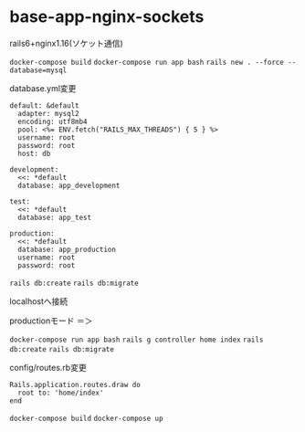 # base-app-nginx-sockets
rails6+nginx1.16(ソケット通信)

`docker-compose build`
`docker-compose run app bash`
`rails new . --force --database=mysql`


database.yml変更
```
default: &default
  adapter: mysql2
  encoding: utf8mb4
  pool: <%= ENV.fetch("RAILS_MAX_THREADS") { 5 } %>
  username: root
  password: root
  host: db

development:
  <<: *default
  database: app_development

test:
  <<: *default
  database: app_test

production:
  <<: *default
  database: app_production
  username: root
  password: root

```
`rails db:create`
`rails db:migrate`

localhostへ接続


productionモード ＝＞

`docker-compose run app bash`
`rails g controller home index`
`rails db:create`
`rails db:migrate`

config/routes.rb変更
```
Rails.application.routes.draw do
  root to: 'home/index'
end
```

`docker-compose build`
`docker-compose up`
